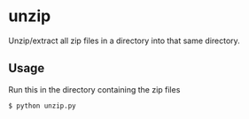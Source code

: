 # unzip

Unzip/extract all zip files in a directory into that same directory.

## Usage
Run this in the directory containing the zip files

```shell
$ python unzip.py
```
